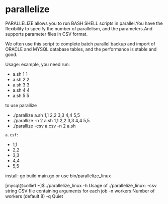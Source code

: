 # parallelize
PARALLELIZE allows you to run BASH SHELL scripts in parallel.You have the flexibility to specify the number of parallelism, and the parameters.And supports parameter files in CSV format.

We often use this script to complete batch parallel backup and import of ORACLE and MYSQL database tables, and the performance is stable and good.

Usage:
  example, you need run:
-    a.sh 1 1
-    a.sh 2 2
-    a.sh 3 3
-    a.sh 4 4
-    a.sh 5 5

  to use parallize
  
-    ./parallize a.sh 1,1 2,2 3,3 4,4 5,5
-    ./parallize -n 2 a.sh 1,1 2,2 3,3 4,4 5,5
-    ./parallize -csv a.csv -n 2 a.sh

    a.csf:
    
-    1,1
-    2,2
-    3,3
-    4,4
-    5,5

install:
   go build main.go or use bin/parallelize_linux 
  

[mysql@collie1 ~]$ ./parallelize_linux  -h
Usage of ./parallelize_linux:
  -csv string
        CSV file containing arguments for each job
  -n workers
        Number of workers (default 8)
  -q    Quiet

